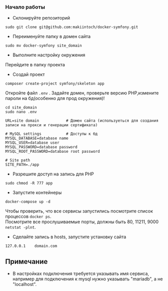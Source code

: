### Начало работы
- Склонируйте репозиторий 
```
sudo git clone git@github.com:makiintoch/docker-symfony.git
```
- Переименуйте папку в домен сайта 
```
sudo mv docker-symfony site_domain
```
- Выполните настройку окружения

Перейдите в папку проекта

- Создай проект
```
composer create-project symfony/skeleton app
```

Откройте файл `.env` . Задайте домен, проверьте версию PHP,измените пароли на бд(особенно для прод окружения)!
```
cd site_domain
sudo nano .env
```
```
URL=site domain            # Домен сайта (используеться для создания записи на прокси и генерации сертификата)

# MySQL settings           # Доступы к бд 
MYSQL_DATABASE=database name
MYSQL_USER=database user
MYSQL_PASSWORD=database password
MYSQL_ROOT_PASSWORD=database root password

# Site path
SITE_PATH=./app
```
- Разрешите доступ на запись для РНР
```
sudo chmod -R 777 app
```
- Запустите контейнеры
```
docker-compose up -d
```
Чтобы проверить, что все сервисы запустились посмотрите список процессов 
```docker ps```.  
Посмотрите все прослушиваемые порты, должны быть 80, 11211, 9000 
```netstat -plnt```.  
- Сделайте запись в hosts, запустите установку сайта
```
127.0.0.1    domain.com
```

 

## Примечание
- В настройках подключения требуется указывать имя сервиса, например для подключения к mysql нужно указывать "mariadb", а не "localhost".
